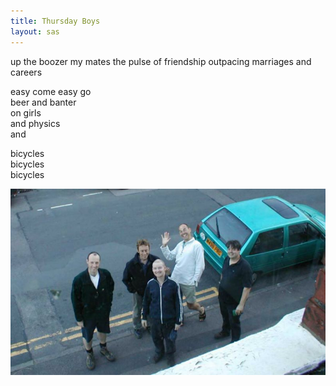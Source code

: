 ```yaml
---
title: Thursday Boys
layout: sas
---
```


<div class="poem">
up the boozer  
my mates  
the pulse of friendship  
outpacing marriages  
and careers  
  
easy come easy go  
beer and banter  
on girls  
and physics  
and  
  
  
bicycles  
bicycles  
bicycles  
</div>

!["Chris, Steve, Hughie, Stuart, Andy"](/assets/images/bio/thursdayboys.jpg "Chris, Steve, Hughie, Stuart, Andy")
